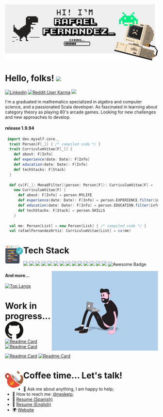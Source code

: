 [![Header](./pictures/banner.png "Header")](https://rafaelfernandezortiz.com/)

# Hello, folks! <img src="https://raw.githubusercontent.com/MartinHeinz/MartinHeinz/master/wave.gif" width="50">

[![Linkedin](https://img.shields.io/badge/Linked-in-369?&logo=linkedin&logoColor=white&color=blue)](https://www.linkedin.com/in/rafael-fernandez-ortiz/)  <a href="https://reddit.com/u/rafafrdz"><img alt="Reddit User Karma" src="https://img.shields.io/reddit/user-karma/combined/rafafrdz?label=karma&logo=reddit&logoColor=white"></a> ![](https://visitor-badge.glitch.me/badge?page_id=rafafrdz.rafafrdz)

I'm a graduated in mathematics specialized in algebra and computer science, and a passionated Scala developer. As fascinated in learning about category theory as playing 80's arcade games. Looking for new challenges and new approaches to develop.

#### release 1.9.94  

```scala
 import dev.myself.core._
  trait Person[F[_]] { /* compiled code */ }
  trait CurriculumVitae[F[_]] {
    def about: F[Info]
    def experience(date: Date): F[Info]
    def education(date: Date): F[Info]
    def techStacks: F[Stack]
  }

  def cv[F[_]: MonadFilter](person: Person[F]): CurriculumVitae[F] =
    new CurriculumVitae[F] {
      def about: F[Info] = person.MYLIFE
      def experience(date: Date): F[Info] = person.EXPERIENCE.filter(info => info.date == date)
      def education(date: Date): F[Info] = person.EDUCATION.filter(info => info.date == date)
      def techStacks: F[Stack] = person.SKILLS
    }

  val me: Person[List] = new Person[List] { /* compiled code */ }
  val rafaelFernandezOrtiz: CurriculumVitae[List] = cv(me)
```



#  Tech Stack <img align="left" alt="png" src="./pictures/code.png?raw=true" width="60px"/>

![](https://img.shields.io/badge/-Scala-%23f61938?logo=scala) ![](https://img.shields.io/badge/-Haskell-violet?logo=haskell) ![](https://img.shields.io/badge/-Python-blue?logo=python&logoColor=white) ![](https://img.shields.io/badge/Apache-Spark-yellow) ![](https://img.shields.io/badge/Apache-PySpark-green) ![](https://img.shields.io/badge/Apache-HDFS-white) ![](https://img.shields.io/badge/-SonarQube-blue?logo=sonarqube&logoColor=white) ![](https://img.shields.io/badge/-Git-orange?logo=git&logoColor=white) ![](https://img.shields.io/badge/-GitHub-black?logo=github&logoColor=white) ![](https://img.shields.io/badge/-Docker-00c0ff?logo=docker&logoColor=white) ![](https://img.shields.io/badge/-Sbt-red?&logoColor=white) ![](https://img.shields.io/badge/-Maven-blue?&logoColor=white) ![](https://img.shields.io/badge/OS-Windows-informational?style=flat&logo=windows&logoColor=white&color=white) ![](https://img.shields.io/badge/OS-Linux-informational?style=flat&logo=linux&logoColor=white&color=2bbc8a) <img src="https://cdn.rawgit.com/sindresorhus/awesome/d7305f38d29fed78fa85652e3a63e154dd8e8829/media/badge.svg" alt="Awesome Badge"/>

<img align="right" alt="GIF" src="./pictures/developer.gif?raw=true" width="350"/>

#### And more...

[![Top Langs](https://github-readme-stats.vercel.app/api/top-langs/?username=rafafrdz&hide=XSLT,CSS,SQLPL&layout=compact)](https://github.com/rafafrdz/)




# Work in progress...<img align="left" alt="png" src="./pictures/github.png?raw=true" width="60px"/>



[![Readme Card](https://github-readme-stats.vercel.app/api/pin/?username=rafafrdz&repo=braids-and-cryptography)](https://github.com/rafafrdz/braids-and-cryptography) [![Readme Card](https://github-readme-stats.vercel.app/api/pin/?username=rafafrdz&repo=g30Loc)](https://github.com/rafafrdz/g30Loc) 

[![Readme Card](https://github-readme-stats.vercel.app/api/pin/?username=rafafrdz&repo=saddle)](https://github.com/rafafrdz/saddle) [![Readme Card](https://github-readme-stats.vercel.app/api/pin/?username=rafafrdz&repo=practice-huffman-coding-algorithm)](https://github.com/rafafrdz/practice-huffman-coding-algorithms)  



# Coffee time... Let's talk!<img align="left" alt="png" src="./pictures/cup.png?raw=true" width="60px"/>



- 💬 Ask me about anything, I am happy to help;
- 🐤 How to reach me: [@neskeip](https://twitter.com/neskeip);
- 📝 [Resume (Spanish)](https://drive.google.com/file/d/1yE_VHTEpefw8NXSFIBNbB-3VZ2z4E7c9/view)
- 📝 [Resume (English)](https://drive.google.com/file/d/1uqTAWSx0z5iuWpLnNZqaqNmLkj6sB25G/view)
- 🌍 [Website](https://rafaelfernandez.dev)
